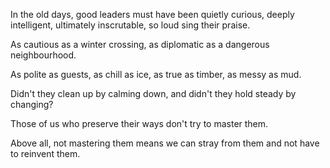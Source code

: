 In the old days,
good leaders must have been
quietly curious,
deeply intelligent,
ultimately inscrutable,
so loud sing their praise.

As cautious as a winter crossing,
as diplomatic as a dangerous neighbourhood.

As polite as guests,
as chill as ice,
as true as timber,
as messy as mud.

Didn't they clean up by calming down,
and didn't they hold steady by changing?

Those of us who preserve their ways
don't try to master them.

Above all, not mastering them
means we can stray from them
and not have to reinvent them.
